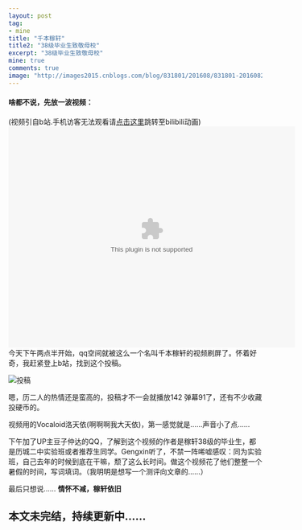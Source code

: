 ```yaml
---
layout: post
tag:
- mine
title: "千本稼轩"
title2: "38级毕业生致敬母校"
excerpt: "38级毕业生致敬母校"
mine: true
comments: true
image: "http://images2015.cnblogs.com/blog/831801/201608/831801-20160829154329074-419570610.jpg"
---
```

#### 啥都不说，先放一波视频：
(视频引自b站.手机访客无法观看请<a href="http://www.bilibili.com/video/av6064021/">点击这里</a>跳转至bilibili动画)
<embed src="http://static.hdslb.com/miniloader.swf?aid=6064021&page=1" width="569px" height="440px"/>
今天下午两点半开始，qq空间就被这么一个名叫千本稼轩的视频刷屏了。怀着好奇，我赶紧登上b站，找到这个投稿。

![投稿](http://images2015.cnblogs.com/blog/831801/201608/831801-20160829162825886-1422481008.png)

嗯，历二人的热情还是蛮高的，投稿才不一会就播放142 弹幕91了，还有不少收藏投硬币的。

视频用的Vocaloid洛天依(啊啊啊我大天依)，第一感觉就是……声音小了点……

下午加了UP主豆子仲达的QQ，了解到这个视频的作者是稼轩38级的毕业生，都是历城二中实验班或者推荐生同学。Gengxin听了，不禁一阵唏嘘感叹：同为实验班，自己去年的时候到底在干嘛，颓了这么长时间。做这个视频花了他们整整一个暑假的时间，写词填词。（我明明是想写一个测评向文章的……）

最后只想说…… __情怀不减，稼轩依旧__

## 本文未完结，持续更新中……
